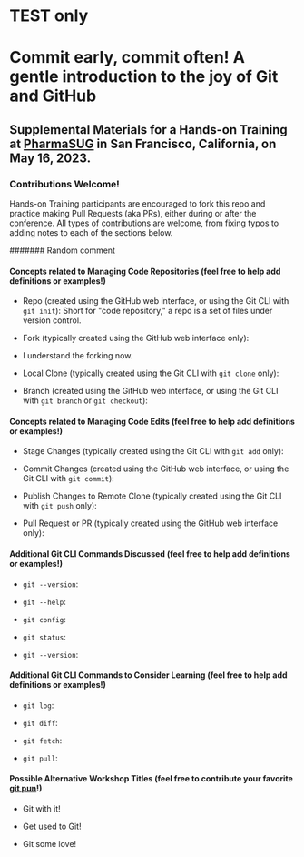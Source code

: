# TEST only

# Commit early, commit often! A gentle introduction to the joy of Git and GitHub

## Supplemental Materials for a Hands-on Training at [PharmaSUG](https://www.pharmasug.org) in San Francisco, California, on May 16, 2023.

### Contributions Welcome!

Hands-on Training participants are encouraged to fork this repo and practice making Pull Requests (aka PRs), either during or after the conference. All types of contributions are welcome, from fixing typos to adding notes to each of the sections below.


####### Random comment


#### Concepts related to Managing Code Repositories (feel free to help add definitions or examples!)

- Repo (created using the GitHub web interface, or using the Git CLI with `git init`): Short for "code repository," a repo is a set of files under version control.

- Fork (typically created using the GitHub web interface only): 
- I understand the forking now.

- Local Clone (typically created using the Git CLI with `git clone` only): 

- Branch (created using the GitHub web interface, or using the Git CLI with `git branch` or `git checkout`): 


#### Concepts related to Managing Code Edits (feel free to help add definitions or examples!)

- Stage Changes (typically created using the Git CLI with `git add` only):

- Commit Changes (created using the GitHub web interface, or using the Git CLI with `git commit`): 

- Publish Changes to Remote Clone (typically created using the Git CLI with `git push` only): 

- Pull Request or PR (typically created using the GitHub web interface only): 


#### Additional Git CLI Commands Discussed (feel free to help add definitions or examples!)

- `git --version`:

- `git --help`:

- `git config`:

- `git status`:
- `git --version`:


#### Additional Git CLI Commands to Consider Learning (feel free to help add definitions or examples!)

- `git log`:

- `git diff`:

- `git fetch`:

- `git pull`:


#### Possible Alternative Workshop Titles (feel free to contribute your favorite [git pun](https://duckduckgo.com/?q=git+puns)!)

- Git with it!

- Get used to Git!

- Git some love!
